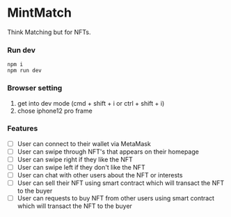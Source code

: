# MintMatch
Think Matching but for NFTs.

### Run dev

```
npm i
npm run dev
```

### Browser setting

1. get into dev mode (cmd + shift + i or ctrl + shift + i)
2. chose iphone12 pro frame


### Features

- [ ] User can connect to their wallet via MetaMask
- [ ] User can swipe through NFT's that appears on their homepage
- [ ] User can swipe right if they like the NFT
- [ ] User can swipe left if they don't like the NFT
- [ ] User can chat with other users about the NFT or interests
- [ ] User can sell their NFT using smart contract which will transact the NFT to the buyer
- [ ] User can requests to buy NFT from other users using smart contract which will transact the NFT to the buyer
